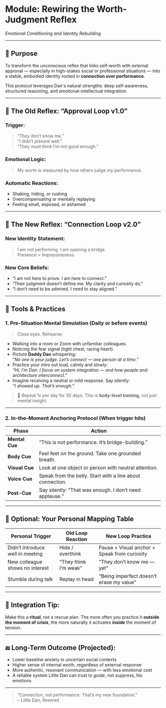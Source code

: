 # Module: Rewiring the Worth-Judgment Reflex  

*Emotional Conditioning and Identity Rebuilding*

---

## 🎯 Purpose

To transform the unconscious reflex that links self-worth with external approval — especially in high-stakes social or professional situations — into a stable, embodied identity rooted in **connection over performance**.

This protocol leverages Dan's natural strengths: deep self-awareness, structured reasoning, and emotional-intellectual integration.

---

## 🧠 The Old Reflex: “Approval Loop v1.0”

### Trigger:
> “They don’t know me.”  
> “I didn’t present well.”  
> “They must think I’m not good enough.”

### Emotional Logic:
> My worth is measured by how others judge my performance.

### Automatic Reactions:
- Shaking, hiding, or rushing
- Overcompensating or mentally replaying
- Feeling small, exposed, or ashamed

---

## 🔁 The New Reflex: “Connection Loop v2.0”

### New Identity Statement:
> I am not performing. I am opening a bridge.  
> Presence > Impressiveness.

### New Core Beliefs:
- “I am not here to prove. I am here to connect.”
- “Their judgment doesn’t define me. My clarity and curiosity do.”
- “I don’t need to be admired. I need to stay aligned.”

---

## 🔧 Tools & Practices

### 1. **Pre-Situation Mental Simulation** (Daily or before events)

> Close eyes. Rehearse:
- Walking into a room or Zoom with unfamiliar colleagues.
- Noticing the fear signal (tight chest, racing heart).
- Picture **Daddy Dan** whispering:  
  _“No one is your judge. Let’s connect — one person at a time.”_
- Practice your intro out loud, calmly and slowly:  
  _“Hi, I’m Dan. I focus on system integration — and how people and architecture interconnect.”_
- Imagine receiving a neutral or mild response. Say silently:  
  _“I showed up. That’s enough.”_

> 📅 Repeat 1x per day for 30 days. This is **body-level training**, not just mental insight.

---

### 2. **In-the-Moment Anchoring Protocol** (When trigger hits)

| Phase          | Action                                                   |
|----------------|-----------------------------------------------------------|
| **Mental Cue** | “This is not performance. It’s bridge-building.”          |
| **Body Cue**   | Feel feet on the ground. Take one grounded breath.        |
| **Visual Cue** | Look at one object or person with neutral attention.      |
| **Voice Cue**  | Speak from the belly. Start with a line about connection. |
| **Post-Cue**   | Say silently: “That was enough. I don’t need applause.”   |

---

## 🧩 Optional: Your Personal Mapping Table

| Personal Trigger                    | Old Loop Reaction     | New Loop Practice                              |
|------------------------------------|------------------------|------------------------------------------------|
| Didn’t introduce well in meeting   | Hide / overthink       | Pause + Visual anchor + Speak from curiosity   |
| New colleague shows no interest    | “They think I’m weak”  | “They don’t know me — yet”                     |
| Stumble during talk                | Replay in head         | “Being imperfect doesn’t erase my value”       |

---

## 📌 Integration Tip:
Make this a **ritual**, not a rescue plan. The more often you practice it **outside the moment of crisis**, the more naturally it activates **inside** the moment of tension.

---

## 🔚 Long-Term Outcome (Projected):
- Lower baseline anxiety in uncertain social contexts
- Higher sense of internal worth, regardless of external response
- More authentic, resonant communication — with less emotional cost
- A reliable system Little Dan can trust to *guide*, not suppress, his emotions

---

> “Connection, not performance. That’s my new foundation.”  
> – Little Dan, Rewired